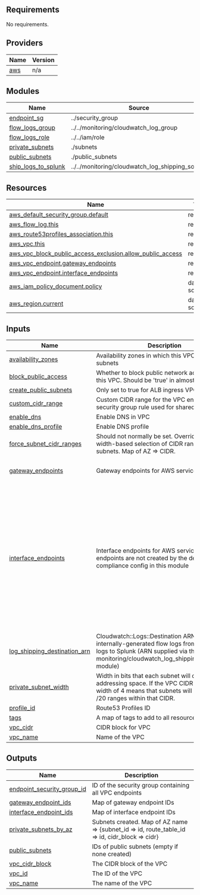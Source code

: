 <!-- BEGIN_TF_DOCS -->
## Requirements

No requirements.

## Providers

| Name | Version |
|------|---------|
| <a name="provider_aws"></a> [aws](#provider\_aws) | n/a |

## Modules

| Name | Source | Version |
|------|--------|---------|
| <a name="module_endpoint_sg"></a> [endpoint\_sg](#module\_endpoint\_sg) | ../security_group | n/a |
| <a name="module_flow_logs_group"></a> [flow\_logs\_group](#module\_flow\_logs\_group) | ../../monitoring/cloudwatch_log_group | n/a |
| <a name="module_flow_logs_role"></a> [flow\_logs\_role](#module\_flow\_logs\_role) | ../../iam/role | n/a |
| <a name="module_private_subnets"></a> [private\_subnets](#module\_private\_subnets) | ./subnets | n/a |
| <a name="module_public_subnets"></a> [public\_subnets](#module\_public\_subnets) | ./public_subnets | n/a |
| <a name="module_ship_logs_to_splunk"></a> [ship\_logs\_to\_splunk](#module\_ship\_logs\_to\_splunk) | ../../monitoring/cloudwatch_log_shipping_source | n/a |

## Resources

| Name | Type |
|------|------|
| [aws_default_security_group.default](https://registry.terraform.io/providers/hashicorp/aws/latest/docs/resources/default_security_group) | resource |
| [aws_flow_log.this](https://registry.terraform.io/providers/hashicorp/aws/latest/docs/resources/flow_log) | resource |
| [aws_route53profiles_association.this](https://registry.terraform.io/providers/hashicorp/aws/latest/docs/resources/route53profiles_association) | resource |
| [aws_vpc.this](https://registry.terraform.io/providers/hashicorp/aws/latest/docs/resources/vpc) | resource |
| [aws_vpc_block_public_access_exclusion.allow_public_access](https://registry.terraform.io/providers/hashicorp/aws/latest/docs/resources/vpc_block_public_access_exclusion) | resource |
| [aws_vpc_endpoint.gateway_endpoints](https://registry.terraform.io/providers/hashicorp/aws/latest/docs/resources/vpc_endpoint) | resource |
| [aws_vpc_endpoint.interface_endpoints](https://registry.terraform.io/providers/hashicorp/aws/latest/docs/resources/vpc_endpoint) | resource |
| [aws_iam_policy_document.policy](https://registry.terraform.io/providers/hashicorp/aws/latest/docs/data-sources/iam_policy_document) | data source |
| [aws_region.current](https://registry.terraform.io/providers/hashicorp/aws/latest/docs/data-sources/region) | data source |

## Inputs

| Name | Description | Type | Default | Required |
|------|-------------|------|---------|:--------:|
| <a name="input_availability_zones"></a> [availability\_zones](#input\_availability\_zones) | Availability zones in which this VPC will create subnets | `set(string)` | n/a | yes |
| <a name="input_block_public_access"></a> [block\_public\_access](#input\_block\_public\_access) | Whether to block public network access to/from this VPC. Should be 'true' in almost all cases | `bool` | `true` | no |
| <a name="input_create_public_subnets"></a> [create\_public\_subnets](#input\_create\_public\_subnets) | Only set to true for ALB ingress VPCs | `bool` | `false` | no |
| <a name="input_custom_cidr_range"></a> [custom\_cidr\_range](#input\_custom\_cidr\_range) | Custom CIDR range for the VPC endpoints security group rule used for shared services vpc | `string` | `null` | no |
| <a name="input_enable_dns"></a> [enable\_dns](#input\_enable\_dns) | Enable DNS in VPC | `bool` | `true` | no |
| <a name="input_enable_dns_profile"></a> [enable\_dns\_profile](#input\_enable\_dns\_profile) | Enable DNS profile | `bool` | `true` | no |
| <a name="input_force_subnet_cidr_ranges"></a> [force\_subnet\_cidr\_ranges](#input\_force\_subnet\_cidr\_ranges) | Should not normally be set. Overrides subnet-width-based selection of CIDR ranges for subnets. Map of AZ => CIDR. | `map(string)` | `{}` | no |
| <a name="input_gateway_endpoints"></a> [gateway\_endpoints](#input\_gateway\_endpoints) | Gateway endpoints for AWS services | `set(string)` | <pre>[<br/>  "s3"<br/>]</pre> | no |
| <a name="input_interface_endpoints"></a> [interface\_endpoints](#input\_interface\_endpoints) | Interface endpoints for AWS services whose endpoints are not created by the default compliance config in this module | `set(string)` | <pre>[<br/>  "ec2",<br/>  "ec2messages",<br/>  "ecr.api",<br/>  "ecr.dkr",<br/>  "eks",<br/>  "elasticloadbalancing",<br/>  "guardduty-data",<br/>  "inspector-scan",<br/>  "inspector2",<br/>  "kms",<br/>  "logs",<br/>  "rds",<br/>  "secretsmanager",<br/>  "ssm-incidents",<br/>  "ssm",<br/>  "ssmmessages",<br/>  "sts"<br/>]</pre> | no |
| <a name="input_log_shipping_destination_arn"></a> [log\_shipping\_destination\_arn](#input\_log\_shipping\_destination\_arn) | Cloudwatch::Logs::Destination ARN to ship internally-generated flow logs from CloudWatch logs to Splunk (ARN supplied via the monitoring/cloudwatch\_log\_shipping\_destination module) | `string` | n/a | yes |
| <a name="input_private_subnet_width"></a> [private\_subnet\_width](#input\_private\_subnet\_width) | Width in bits that each subnet will claim in IP addressing space. If the VPC CIDR is a /16, a width of 4 means that subnets will be placed in /20 ranges within that CIDR. | `number` | `4` | no |
| <a name="input_profile_id"></a> [profile\_id](#input\_profile\_id) | Route53 Profiles ID | `string` | `""` | no |
| <a name="input_tags"></a> [tags](#input\_tags) | A map of tags to add to all resources | `map(string)` | `{}` | no |
| <a name="input_vpc_cidr"></a> [vpc\_cidr](#input\_vpc\_cidr) | CIDR block for VPC | `string` | n/a | yes |
| <a name="input_vpc_name"></a> [vpc\_name](#input\_vpc\_name) | Name of the VPC | `string` | n/a | yes |

## Outputs

| Name | Description |
|------|-------------|
| <a name="output_endpoint_security_group_id"></a> [endpoint\_security\_group\_id](#output\_endpoint\_security\_group\_id) | ID of the security group containing all VPC endpoints |
| <a name="output_gateway_endpoint_ids"></a> [gateway\_endpoint\_ids](#output\_gateway\_endpoint\_ids) | Map of gateway endpoint IDs |
| <a name="output_interface_endpoint_ids"></a> [interface\_endpoint\_ids](#output\_interface\_endpoint\_ids) | Map of interface endpoint IDs |
| <a name="output_private_subnets_by_az"></a> [private\_subnets\_by\_az](#output\_private\_subnets\_by\_az) | Subnets created. Map of AZ name => {subnet\_id => id, route\_table\_id => id, cidr\_block => cidr} |
| <a name="output_public_subnets"></a> [public\_subnets](#output\_public\_subnets) | IDs of public subnets (empty if none created) |
| <a name="output_vpc_cidr_block"></a> [vpc\_cidr\_block](#output\_vpc\_cidr\_block) | The CIDR block of the VPC |
| <a name="output_vpc_id"></a> [vpc\_id](#output\_vpc\_id) | The ID of the VPC |
| <a name="output_vpc_name"></a> [vpc\_name](#output\_vpc\_name) | The name of the VPC |
<!-- END_TF_DOCS -->